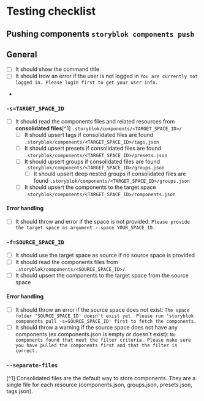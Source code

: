 # Testing checklist

## Pushing components `storyblok components push`

## General

- [ ] It should show the command title
- [ ] It should trow an error if the user is not logged in `You are currently not logged in. Please login first to get your user info.`
-
### `-s=TARGET_SPACE_ID`

- [ ] It should read the components files and related resources from **consolidated files**[^1] `.storyblok/components/<TARGET_SPACE_ID>/`
  - [ ] It should upsert tags if consolidated files are found `.storyblok/components/<TARGET_SPACE_ID>/tags.json`
  - [ ] It should upsert presets if consolidated files are found `.storyblok/components/<TARGET_SPACE_ID>/presets.json`
  - [ ] It should upsert groups if consolidated files are found `.storyblok/components/<TARGET_SPACE_ID>/groups.json`
    - [ ] It should upsert deep nested groups if consolidated files are found `.storyblok/components/<TARGET_SPACE_ID>/groups.json`
  - [ ] It should upsert the components to the target space `.storyblok/components/<TARGET_SPACE_ID>/components.json`

#### Error handling
- [ ] It should throw and error if the space is not provided: `Please provide the target space as argument --space YOUR_SPACE_ID. `

### `-f=SOURCE_SPACE_ID`

- [ ] It should use the target space as source if no source space is provided
- [ ] It should read the components files from `.storyblok/components/<SOURCE_SPACE_ID>/`
- [ ] It should upsert the components to the target space from the source space

#### Error handling

- [ ] It should throw an error if the source space does not exist: `The space folder 'SOURCE_SPACE_ID' doesn't exist yet. Please run 'storyblok components pull -s=SOURCE_SPACE_ID' first to fetch the components.`
- [ ] It should throw a warning if the source space does not have any components (ex components.json is empty or doesn't exist): `No components found that meet the filter criteria. Please make sure you have pulled the components first and that the filter is correct.`

### `--separate-files`

[^1] Consolidated files are the default way to store components. They are a single file for each resource (components.json, groups.json, presets.json, tags.json).
